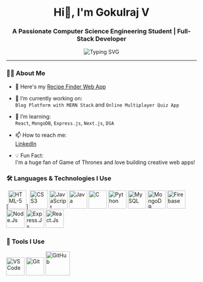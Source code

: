 <h1 align="center"> Hi👋, I'm Gokulraj V</h1>
<h3 align="center">A Passionate Computer Science Engineering Student | Full-Stack Developer</h3>

<p align="center">
  <img src="https://readme-typing-svg.herokuapp.com?font=Fira+Code&weight=500&size=22&pause=1000&color=36BCF7&width=435&lines=Passionate+CS+Engineer;Web+App+Builder+%F0%9F%92%BB;MERN+Stack+Dev+%E2%9A%99%EF%B8%8F;Always+Learning+Something+New!" alt="Typing SVG" />
</p>

---

### 👨‍💻 About Me

- 🚀 Here's my [Recipe Finder Web App](https://doofie.vercel.app)

- 🔭 I’m currently working on:  
  `Blog Platform with MERN Stack` and `Online Multiplayer Quiz App`
  
- 🌱 I’m learning:  
  `React`, `MongoDB`, `Express.js`, `Next.js`, `DSA`
  
- 📫 How to reach me:
  <br /> [LinkedIn](https://www.linkedin.com/in/gokulraj-v-b8b7a3291?utm_source=share&utm_campaign=share_via&utm_content=profile&utm_medium=android_app)

- 💡 Fun Fact:  
  I'm a huge fan of Game of Thrones and love building creative web apps!

### 🛠️ Languages & Technologies I Use

<p align="left">
  [<img width="48" height="48" src="https://img.icons8.com/color/48/html-5--v1.png" alt="HTML-5"/>]
  <img width="48" height="48" src="https://img.icons8.com/color/48/css3.png" alt="CSS3"/>
  <img width="48" height="48" src="https://img.icons8.com/color/48/javascript--v1.png" alt="JavaScript"/>
  <img width="48" height="48" src="https://img.icons8.com/color/48/java-coffee-cup-logo--v1.png" alt="Java"/>
  <img width="48" height="48" src="https://img.icons8.com/fluency/48/c-programming.png" alt="C"/>
  <img width="48" height="48" src="https://img.icons8.com/color/48/python--v1.png" alt="Python"/>
  <img width="48" height="48" src="https://img.icons8.com/color/48/mysql-logo.png" alt="MySQL"/>
  <img width="48" height="48" src="https://img.icons8.com/color/48/mongodb.png" alt="MongoDB"/>
  <img width="48" height="48" src="https://img.icons8.com/color/48/firebase.png" alt="Firebase"/>
  <img width="48" height="48" src="https://img.icons8.com/fluency/48/node-js.png" alt="Node.Js"/>
  <img width="48" height="48" src="https://img.icons8.com/color/48/express-js.png" alt="Express.Js"/>
  <img width="48" height="48" src="https://img.icons8.com/color/48/react-native.png" alt="React.Js"/>
</p>

### 🧰 Tools I Use

<p align="left">
  <img width="48" height="48" src="https://img.icons8.com/color/48/visual-studio-code-2019.png" alt="VS Code"/>
  <img width="48" height="48" src="https://img.icons8.com/color/48/git.png" alt="Git"/>
  <img width="64" height="64" src="https://img.icons8.com/sf-black-filled/64/github.png" alt="GitHub"/>
</p>
